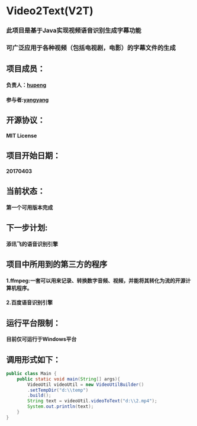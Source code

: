 # Video2Text(V2T)
### 此项目是基于Java实现视频语音识别生成字幕功能</br>
### 可广泛应用于各种视频（包括电视剧，电影）的字幕文件的生成
## 项目成员：
#### 负责人：[hupeng](https://github.com/imu-hupeng)
#### 参与者:[yangyang](https://github.com/IMUDGES-YY)
## 开源协议：
#### MIT License
## 项目开始日期：
#### 20170403
## 当前状态：
#### 第一个可用版本完成
## 下一步计划:
#### 添讯飞的语音识别引擎
## 项目中所用到的第三方的程序
#### 1.ffmpeg:一套可以用来记录、转换数字音频、视频，并能将其转化为流的开源计算机程序。
#### 2.百度语音识别引擎
## 运行平台限制：
#### 目前仅可运行于Windows平台
## 调用形式如下：
```java
public class Main {
    public static void main(String[] args){
        VideoUtil videoUtil = new VideoUtilBuilder()
        .setTempDir("d:\\temp")
        .build();
        String text = videoUtil.videoToText("d:\\2.mp4");
        System.out.println(text);
    }
}
```